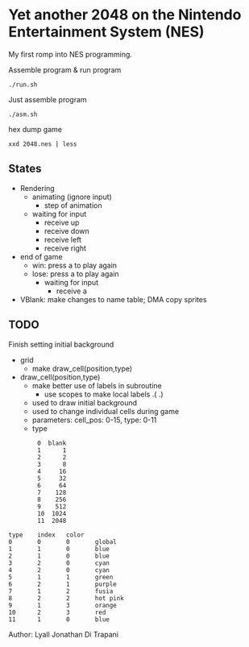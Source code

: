 Yet another 2048 on the Nintendo Entertainment System (NES)
===========================================================

My first romp into NES programming.

Assemble program & run program

    ./run.sh

Just assemble program

    ./asm.sh

hex dump game

    xxd 2048.nes | less

States
------

- Rendering
    - animating (ignore input)
        - step of animation
    - waiting for input
        - receive up
        - receive down
        - receive left
        - receive right
- end of game
    - win: press a to play again
    - lose: press a to play again
        - waiting for input
            - receive a
- VBlank:  make changes to name table; DMA copy sprites


TODO
-----
Finish setting initial background
- grid
    - make draw_cell(position,type)
- draw_cell(position,type)
    - make better use of labels in subroutine
        - use scopes to make local labels .( .)
    - used to draw initial background
    - used to change individual cells during game
    - parameters:  cell_pos: 0-15, type: 0-11
    - type

```
        0  blank
        1      1
        2      2
        3      8
        4     16
        5     32
        6     64
        7    128
        8    256
        9    512
        10  1024
        11  2048
```

```
type    index   color
0       0       0       global
1       1       0       blue
2       1       0       blue
3       2       0       cyan
4       2       0       cyan
5       1       1       green
6       2       1       purple
7       1       2       fusia
8       2       2       hot pink
9       1       3       orange
10      2       3       red
11      1       0       blue
```


Author:  Lyall Jonathan Di Trapani
